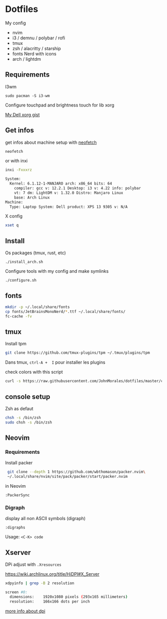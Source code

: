 # Dotfiles

My config 

* nvim 
* i3 / demnu / polybar / rofi
* tmux 
* zsh / alacritty / starship
* fonts Nerd with icons
* arch / lightdm

## Requirements 


I3wm

```
sudo pacman -S i3-wm
```

Configure touchpad and brightness touch for lib xorg

[My Dell xorg gist](https://gist.github.com/jrollin/1208610469474c4315a1f9d6c3e1da8c)


## Get infos 

get infos about machine setup with [neofetch](https://github.com/dylanaraps/neofetch)

```Bash
neofetch
```

or with inxi

```Bash
inxi -Fxxxrz

System:
  Kernel: 6.1.12-1-MANJARO arch: x86_64 bits: 64
    compiler: gcc v: 12.2.1 Desktop: i3 v: 4.22 info: polybar
    vt: 7 dm: LightDM v: 1.32.0 Distro: Manjaro Linux
    base: Arch Linux
Machine:
  Type: Laptop System: Dell product: XPS 13 9305 v: N/A
```

X config 

```Bash
xset q
```

## Install 

Os packages (tmux, rust, etc)

```
./install_arch.sh
```

Configure tools with my config and make symlinks 

```
./configure.sh
```

## fonts


```Bash
mkdir -p ~/.local/share/fonts
cp fonts/JetBrainsMonoNerd/*.ttf ~/.local/share/fonts/ 
fc-cache -fv
```

## tmux

Install tpm 

```Bash
git clone https://github.com/tmux-plugins/tpm ~/.tmux/plugins/tpm
```

Dans tmux,  `ctrl-A +  I` pour installer les plugins  


check colors with this script 

```Bash
curl -s https://raw.githubusercontent.com/JohnMorales/dotfiles/master/colors/24-bit-color.sh | bash
```




## console setup

Zsh as defaut 

```Bash
chsh -s /bin/zsh
sudo chsh -s /bin/zsh
```


## Neovim 

### Requirements

Install packer

```Bash
 git clone --depth 1 https://github.com/wbthomason/packer.nvim\
 ~/.local/share/nvim/site/pack/packer/start/packer.nvim

```

in Neovim

```vim
:PackerSync
```


### Digraph

display all non ASCII symbols (digraph)

```
:digraphs
```

Usage:  `<C-K> code`

## Xserver

DPi adjust with `.Xresources`  

https://wiki.archlinux.org/title/HiDPI#X_Server


```Bash
xdpyinfo | grep -B 2 resolution

screen #0:
  dimensions:    1920x1080 pixels (293x165 millimeters)
  resolution:    166x166 dots per inch
```

[more info about dpi](https://linuxreviews.org/HOWTO_set_DPI_in_Xorg)


